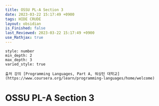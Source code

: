 ```yaml
---
title: OSSU PL-A Section 3
date: 2023-03-22 15:17:49 +0900
tags: HIDE CRUDE 
layout: obsidian
is_Finished: false
last_Reviewed: 2023-03-22 15:17:49 +0900
use_Mathjax: true
---
```


```toc
style: number
min_depth: 2
max_depth: 3
varied_style: true
```

```ad-quote
출처 강의 [Programming Languages, Part A, 워싱턴 대학교](https://www.coursera.org/learn/programming-languages/home/welcome)
```
# OSSU PL-A Section 3


